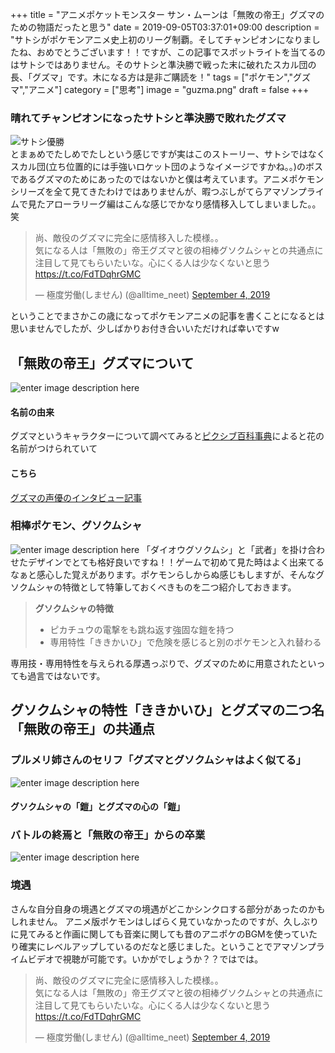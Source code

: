 +++
title = "アニメポケットモンスター サン・ムーンは「無敗の帝王」グズマのための物語だったと思う"
date = 2019-09-05T03:37:01+09:00
description = "サトシがポケモンアニメ史上初のリーグ制覇。そしてチャンピオンになりましたね、おめでとうございます！！ですが、この記事でスポットライトを当てるのはサトシではありません。そのサトシと準決勝で戦った末に破れたスカル団の長、「グズマ」です。木になる方は是非ご購読を！"
tags = ["ポケモン","グズマ","アニメ"]
category = ["思考"]
image = "guzma.png"
draft = false
+++
### 晴れてチャンピオンになったサトシと準決勝で敗れたグズマ
![サトシ優勝](https://imgc.eximg.jp/cv/resize?i=https%3A%2F%2Fs.eximg.jp%2Fexnews%2Ffeed%2FOricon%2FOricon_2144529_34d7_1.jpg&t=jpeg&q=70&w=600)  
とまぁめでたしめでたしという感じですが実はこのストーリー、サトシではなくスカル団(立ち位置的には手強いロケット団のようなイメージですかね。。)のボスであるグズマのためにあったのではないかと僕は考えています。アニメポケモンシリーズを全て見てきたわけではありませんが、暇つぶしがてらアマゾンプライムで見たアローラリーグ編はこんな感じでかなり感情移入してしまいました。。笑

<blockquote class="twitter-tweet"><p lang="ja" dir="ltr">尚、敵役のグズマに完全に感情移入した模様。。<br>気になる人は「無敗の」帝王グズマと彼の相棒グソクムシャとの共通点に注目して見てもらいたいな。心にくる人は少なくないと思う <a href="https://t.co/FdTDqhrGMC">https://t.co/FdTDqhrGMC</a></p>&mdash; 極度労働(しません) (@alltime_neet) <a href="https://twitter.com/alltime_neet/status/1169316123080187904?ref_src=twsrc%5Etfw">September 4, 2019</a></blockquote> <script async src="https://platform.twitter.com/widgets.js" charset="utf-8"></script>


ということでまさかこの歳になってポケモンアニメの記事を書くことになるとは思いませんでしたが、少しばかりお付き合いいただければ幸いですw

## 「無敗の帝王」グズマについて
![enter image description here](https://i.gyazo.com/a94f49d8e482b38e860cf7c29fb7e147.png)

#### 名前の由来
グズマというキャラクターについて調べてみると[ピクシブ百科事典](https://dic.pixiv.net/a/%E3%82%B0%E3%82%BA%E3%83%9E#h3_3)によると花の名前がつけられていて
#### こちら
[グズマの声優のインタビュー記事](https://www.animatetimes.com/news/details.php?id=1567307191&utm_source=twitter&utm_medium=social)

### 相棒ポケモン、グソクムシャ
![enter image description here](https://stat.ameba.jp/user_images/20180609/08/20000715777/f0/33/j/o1080060714207572142.jpg?caw=800)
「ダイオウグソクムシ」と「武者」を掛け合わせたデザインでとても格好良いですね！！ゲームで初めて見た時はよく出来てるなぁと感心した覚えがあります。ポケモンらしからぬ感じもしますが、そんなグソクムシャの特徴として特筆しておくべきものを二つ紹介しておきます。
> **グソクムシャの特徴**
> 
> - ピカチュウの電撃をも跳ね返す強固な鎧を持つ
> - 専用特性「ききかいひ」で危険を感じると別のポケモンと入れ替わる

専用技・専用特性を与えられる厚遇っぷりで、グズマのために用意されたといっても過言ではないです。

##  グソクムシャの特性「ききかいひ」とグズマの二つ名「無敗の帝王」の共通点
### プルメリ姉さんのセリフ「グズマとグソクムシャはよく似てる」
![enter image description here](http://pokemongo-master.com/wp-content/uploads/2019/09/4a4e7d01bc721564e37bb80c8c6a5997.jpg)

#### グソクムシャの「鎧」とグズマの心の「鎧」

### バトルの終焉と「無敗の帝王」からの卒業
![enter image description here](http://pokemongo-master.com/wp-content/uploads/2019/09/86d8ef1950f5c0ec876d5d61369677db.jpg)


### 境遇
さんな自分自身の境遇とグズマの境遇がどこかシンクロする部分があったのかもしれません。
アニメ版ポケモンはしばらく見ていなかったのですが、久しぶりに見てみると作画に関しても音楽に関しても昔のアニポケのBGMを使っていたり確実にレベルアップしているのだなと感じました。ということでアマゾンプライムビデオで視聴が可能です。いかがでしょうか？？ではでは。


<blockquote class="twitter-tweet"><p lang="ja" dir="ltr">尚、敵役のグズマに完全に感情移入した模様。。<br>気になる人は「無敗の」帝王グズマと彼の相棒グソクムシャとの共通点に注目して見てもらいたいな。心にくる人は少なくないと思う <a href="https://t.co/FdTDqhrGMC">https://t.co/FdTDqhrGMC</a></p>&mdash; 極度労働(しません) (@alltime_neet) <a href="https://twitter.com/alltime_neet/status/1169316123080187904?ref_src=twsrc%5Etfw">September 4, 2019</a></blockquote> <script async src="https://platform.twitter.com/widgets.js" charset="utf-8"></script>